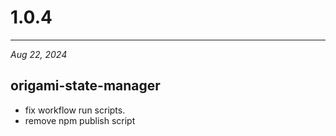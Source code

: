 # 1.0.4

---

_Aug 22, 2024_

## origami-state-manager

- fix workflow run scripts.
- remove npm publish script
